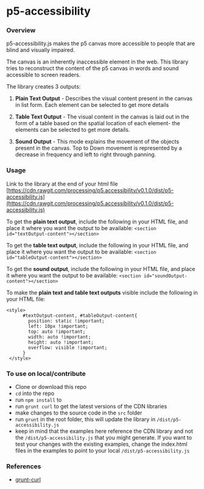 # p5-accessibility

### Overview

p5-accessibility.js makes the p5 canvas more accessible to people that are blind and visually impaired.

The canvas is an inherently inaccessible element in the web. This library tries to reconstruct the content of the p5 canvas in words and sound accessible to screen readers.

The library creates 3 outputs:

1) **Plain Text Output** - Describes the visual content present in the canvas in list form. Each element can be selected to get more details

2) **Table Text Output** - The visual content in the canvas is laid out in the form of a table based on the spatial location of each element- the elements can be selected to get more details.

3) **Sound Output** - This mode explains the movement of the objects present in the canvas. Top to Down movement is represented by a decrease in frequency and left to right through panning.

### Usage

Link to the library at the end of your html file [https://cdn.rawgit.com/processing/p5.accessibility/v0.1.0/dist/p5-accessibility.js](https://cdn.rawgit.com/processing/p5.accessibility/v0.1.0/dist/p5-accessibility.js)

To get the **plain text output**, include the following in your HTML file, and place it where you want the output to be available:
`<section id="textOutput-content"></section>`

To get the **table text output**, include the following in your HTML file, and place it where you want the output to be available:
`<section id="tableOutput-content"></section>`

To get the **sound output**, include the following in your HTML file, and place it where you want the output to be available:
`<section id="soundOutput-content"></section>`

To make the **plain text and table text outputs** visible include the following in your HTML file: 
```
<style>
      #textOutput-content, #tableOutput-content{
        position: static !important;
        left: 10px !important;
        top: auto !important;
        width: auto !important;
        height: auto !important;
        overflow: visible !important;
      }
 </style>
 ```


### To use on local/contribute

* Clone or download this repo
* `cd` into the repo
* run `npm install` to 
* run `grunt curl` to get the latest versions of the CDN libraries
* make changes to the source code in the `src` folder
* run `grunt` in the root folder, this will update the library in `/dist/p5-accessibility.js`
* keep in mind that the examples here reference the CDN library and not the `/dist/p5-accessibility.js` that you might generate. If you want to test your changes with the existing examples, change the index.html files in the examples to point to your local `/dist/p5-accessibility.js`


### References

* [grunt-curl](https://github.com/twolfson/grunt-curl)
